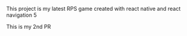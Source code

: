 This project is my latest RPS game created with react native and react navigation 5

This is my 2nd PR
